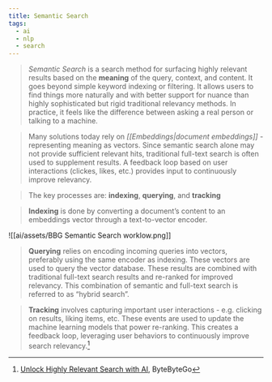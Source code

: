 ```yaml
---
title: Semantic Search
tags:
  - ai
  - nlp
  - search
---
```

>_Semantic Search_ is a search method for surfacing highly relevant results based on the **meaning** of the query, context, and content. It goes beyond simple keyword indexing or filtering. It allows users to find things more naturally and with better support for nuance than highly sophisticated but rigid traditional relevancy methods. In practice, it feels like the difference between asking a real person or talking to a machine.

> Many solutions today rely on _[[Embeddings|document embeddings]]_ - representing meaning as vectors. Since semantic search alone may not provide sufficient relevant hits, traditional full-text search is often used to supplement results. A feedback loop based on user interactions (clickes, likes, etc.) provides input to continuously improve relevancy.

> The key processes are: **indexing**, **querying**, and **tracking**

> **Indexing** is done by converting a document’s content to an embeddings vector through a text-to-vector encoder.

![[ai/assets/BBG Semantic Search worklow.png]]

> **Querying** relies on encoding incoming queries into vectors, preferably using the same encoder as indexing. These vectors are used to query the vector database. These results are combined with traditional full-text search results and re-ranked for improved relevancy. This combination of semantic and full-text search is referred to as “hybrid search”.

> **Tracking** involves capturing important user interactions - e.g. clicking on results, liking items, etc. These events are used to update the machine learning models that power re-ranking. This creates a feedback loop, leveraging user behaviors to continuously improve search relevancy.[^BBG]

[^BBG]: [Unlock Highly Relevant Search with AI](https://blog.bytebytego.com/p/unlock-highly-relevant-search-with), ByteByteGo